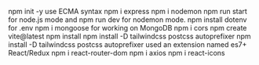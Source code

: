 npm init -y
use ECMA syntax
npm i express
npm i nodemon
npm run start for node.js mode and npm run dev for nodemon mode.
npm install dotenv for .env
npm i mongoose for working on MongoDB
npm i cors
npm create vite@latest
npm install
npm install -D tailwindcss postcss autoprefixer
npm install -D tailwindcss postcss autoprefixer
used an extension named es7+ React/Redux
npm i react-router-dom
npm i axios
npm i react-icons
